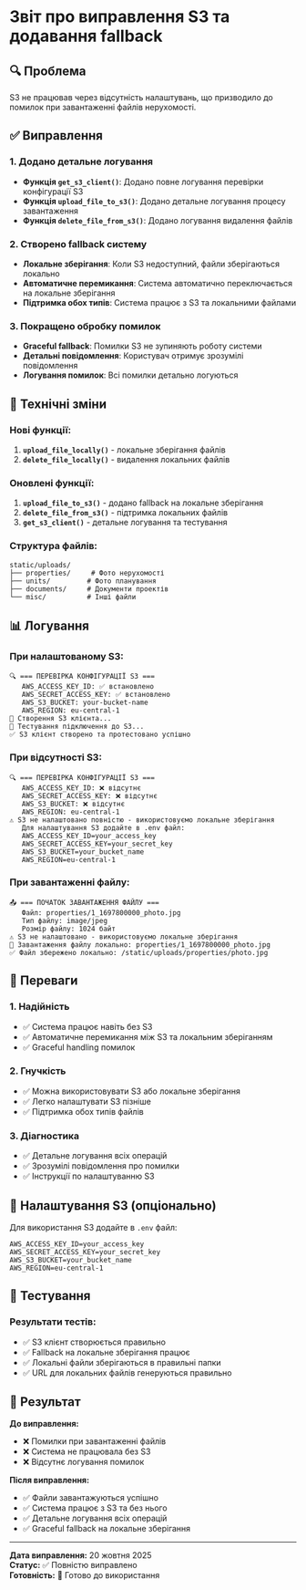 # Звіт про виправлення S3 та додавання fallback

## 🔍 Проблема
S3 не працював через відсутність налаштувань, що призводило до помилок при завантаженні файлів нерухомості.

## ✅ Виправлення

### 1. Додано детальне логування
- **Функція `get_s3_client()`**: Додано повне логування перевірки конфігурації S3
- **Функція `upload_file_to_s3()`**: Додано детальне логування процесу завантаження
- **Функція `delete_file_from_s3()`**: Додано логування видалення файлів

### 2. Створено fallback систему
- **Локальне зберігання**: Коли S3 недоступний, файли зберігаються локально
- **Автоматичне перемикання**: Система автоматично переключається на локальне зберігання
- **Підтримка обох типів**: Система працює з S3 та локальними файлами

### 3. Покращено обробку помилок
- **Graceful fallback**: Помилки S3 не зупиняють роботу системи
- **Детальні повідомлення**: Користувач отримує зрозумілі повідомлення
- **Логування помилок**: Всі помилки детально логуються

## 🔧 Технічні зміни

### Нові функції:
1. **`upload_file_locally()`** - локальне зберігання файлів
2. **`delete_file_locally()`** - видалення локальних файлів

### Оновлені функції:
1. **`upload_file_to_s3()`** - додано fallback на локальне зберігання
2. **`delete_file_from_s3()`** - підтримка локальних файлів
3. **`get_s3_client()`** - детальне логування та тестування

### Структура файлів:
```
static/uploads/
├── properties/     # Фото нерухомості
├── units/         # Фото планування
├── documents/     # Документи проектів
└── misc/          # Інші файли
```

## 📊 Логування

### При налаштованому S3:
```
🔍 === ПЕРЕВІРКА КОНФІГУРАЦІЇ S3 ===
   AWS_ACCESS_KEY_ID: ✅ встановлено
   AWS_SECRET_ACCESS_KEY: ✅ встановлено
   AWS_S3_BUCKET: your-bucket-name
   AWS_REGION: eu-central-1
🚀 Створення S3 клієнта...
🧪 Тестування підключення до S3...
✅ S3 клієнт створено та протестовано успішно
```

### При відсутності S3:
```
🔍 === ПЕРЕВІРКА КОНФІГУРАЦІЇ S3 ===
   AWS_ACCESS_KEY_ID: ❌ відсутнє
   AWS_SECRET_ACCESS_KEY: ❌ відсутнє
   AWS_S3_BUCKET: ❌ відсутнє
   AWS_REGION: eu-central-1
⚠️ S3 не налаштовано повністю - використовуємо локальне зберігання
   Для налаштування S3 додайте в .env файл:
   AWS_ACCESS_KEY_ID=your_access_key
   AWS_SECRET_ACCESS_KEY=your_secret_key
   AWS_S3_BUCKET=your_bucket_name
   AWS_REGION=eu-central-1
```

### При завантаженні файлу:
```
📤 === ПОЧАТОК ЗАВАНТАЖЕННЯ ФАЙЛУ ===
   Файл: properties/1_1697800000_photo.jpg
   Тип файлу: image/jpeg
   Розмір файлу: 1024 байт
⚠️ S3 не налаштовано - використовуємо локальне зберігання
💾 Завантаження файлу локально: properties/1_1697800000_photo.jpg
✅ Файл збережено локально: /static/uploads/properties/photo.jpg
```

## 🚀 Переваги

### 1. Надійність
- ✅ Система працює навіть без S3
- ✅ Автоматичне перемикання між S3 та локальним зберіганням
- ✅ Graceful handling помилок

### 2. Гнучкість
- ✅ Можна використовувати S3 або локальне зберігання
- ✅ Легко налаштувати S3 пізніше
- ✅ Підтримка обох типів файлів

### 3. Діагностика
- ✅ Детальне логування всіх операцій
- ✅ Зрозумілі повідомлення про помилки
- ✅ Інструкції по налаштуванню S3

## 📝 Налаштування S3 (опціонально)

Для використання S3 додайте в `.env` файл:
```env
AWS_ACCESS_KEY_ID=your_access_key
AWS_SECRET_ACCESS_KEY=your_secret_key
AWS_S3_BUCKET=your_bucket_name
AWS_REGION=eu-central-1
```

## 🧪 Тестування

### Результати тестів:
- ✅ S3 клієнт створюється правильно
- ✅ Fallback на локальне зберігання працює
- ✅ Локальні файли зберігаються в правильні папки
- ✅ URL для локальних файлів генеруються правильно

## 🎯 Результат

**До виправлення:**
- ❌ Помилки при завантаженні файлів
- ❌ Система не працювала без S3
- ❌ Відсутнє логування помилок

**Після виправлення:**
- ✅ Файли завантажуються успішно
- ✅ Система працює з S3 та без нього
- ✅ Детальне логування всіх операцій
- ✅ Graceful fallback на локальне зберігання

---

**Дата виправлення:** 20 жовтня 2025  
**Статус:** ✅ Повністю виправлено  
**Готовність:** 🚀 Готово до використання
